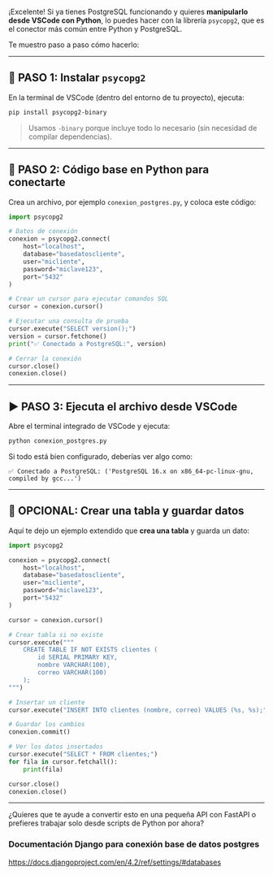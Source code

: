 ¡Excelente! Si ya tienes PostgreSQL funcionando y quieres **manipularlo desde VSCode con Python**, lo puedes hacer con la librería `psycopg2`, que es el conector más común entre Python y PostgreSQL.

Te muestro paso a paso cómo hacerlo:

---

## 🧩 PASO 1: Instalar `psycopg2`

En la terminal de VSCode (dentro del entorno de tu proyecto), ejecuta:

```bash
pip install psycopg2-binary
```

> Usamos `-binary` porque incluye todo lo necesario (sin necesidad de compilar dependencias).

---

## 🐍 PASO 2: Código base en Python para conectarte

Crea un archivo, por ejemplo `conexion_postgres.py`, y coloca este código:

```python
import psycopg2

# Datos de conexión
conexion = psycopg2.connect(
    host="localhost",
    database="basedatoscliente",
    user="micliente",
    password="miclave123",
    port="5432"
)

# Crear un cursor para ejecutar comandos SQL
cursor = conexion.cursor()

# Ejecutar una consulta de prueba
cursor.execute("SELECT version();")
version = cursor.fetchone()
print("✅ Conectado a PostgreSQL:", version)

# Cerrar la conexión
cursor.close()
conexion.close()
```

---

## ▶️ PASO 3: Ejecuta el archivo desde VSCode

Abre el terminal integrado de VSCode y ejecuta:

```bash
python conexion_postgres.py
```

Si todo está bien configurado, deberías ver algo como:

```
✅ Conectado a PostgreSQL: ('PostgreSQL 16.x on x86_64-pc-linux-gnu, compiled by gcc...')
```

---

## 🧪 OPCIONAL: Crear una tabla y guardar datos

Aquí te dejo un ejemplo extendido que **crea una tabla** y guarda un dato:

```python
import psycopg2

conexion = psycopg2.connect(
    host="localhost",
    database="basedatoscliente",
    user="micliente",
    password="miclave123",
    port="5432"
)

cursor = conexion.cursor()

# Crear tabla si no existe
cursor.execute("""
    CREATE TABLE IF NOT EXISTS clientes (
        id SERIAL PRIMARY KEY,
        nombre VARCHAR(100),
        correo VARCHAR(100)
    );
""")

# Insertar un cliente
cursor.execute("INSERT INTO clientes (nombre, correo) VALUES (%s, %s);", ("Juan Pérez", "juan@mail.com"))

# Guardar los cambios
conexion.commit()

# Ver los datos insertados
cursor.execute("SELECT * FROM clientes;")
for fila in cursor.fetchall():
    print(fila)

cursor.close()
conexion.close()
```

---

¿Quieres que te ayude a convertir esto en una pequeña API con FastAPI o prefieres trabajar solo desde scripts de Python por ahora?

### Documentación Django para conexión base de datos postgres
https://docs.djangoproject.com/en/4.2/ref/settings/#databases